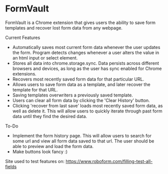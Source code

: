 # FormVault
FormVault is a Chrome extension that gives users the ability to save form templates and recover lost
form data from any webpage.

Current Features
  * Automatically saves most current form data whenever the user updates the form. Program detects changes whenever a user alters the value in an html input or select element.
  * Stores all data into chrome.storage.sync. Data persists across different browsers and devices,
  as long as the user has sync enabled for Chrome extensions. 
  * Recovers most recently saved form data for that particular URL. 
  * Allows users to save form data as a template, and later recover the template for that URL.
  * Saving templates overwriters a previously saved template. 
  * Users can clear all form data by clicking the 'Clear History' button. 
  * Clicking 'recover from last save' loads most recently saved form data, as well as delete it. This will allow users to quickly iterate through past form data until they find the desired data.

To-Do
* Implement the form history page. This will allow users to search for some url and view all form data saved to that url. The user should be able to preview and load the form data.
* Make buttons look fancy :)

Site used to test features on: https://www.roboform.com/filling-test-all-fields
